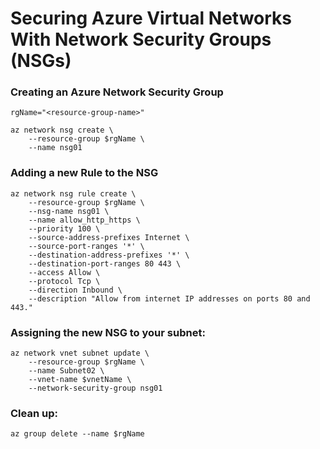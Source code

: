 # Securing Azure Virtual Networks With Network Security Groups (NSGs)


### Creating an Azure Network Security Group
```
rgName="<resource-group-name>"

az network nsg create \
    --resource-group $rgName \ 
    --name nsg01
```

### Adding a new Rule to the NSG
```
az network nsg rule create \
    --resource-group $rgName \
    --nsg-name nsg01 \
    --name allow_http_https \
    --priority 100 \
    --source-address-prefixes Internet \
    --source-port-ranges '*' \
    --destination-address-prefixes '*' \
    --destination-port-ranges 80 443 \
    --access Allow \
    --protocol Tcp \
    --direction Inbound \
    --description "Allow from internet IP addresses on ports 80 and 443."
```

### Assigning the new NSG to your subnet:
```
az network vnet subnet update \
    --resource-group $rgName \
    --name Subnet02 \
    --vnet-name $vnetName \
    --network-security-group nsg01
```

### Clean up:
```
az group delete --name $rgName
```